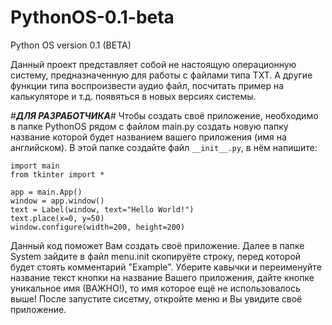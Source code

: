 # PythonOS-0.1-beta
Python OS version 0.1 (BETA)

Данный проект представляет собой не настоящую
операционную систему, предназначенную для
работы с файлами типа TXT. А другие
функции типа воспроизвести аудио файл,
посчитать пример на калькуляторе и т.д.
появяться в новых версиях системы.

#___ДЛЯ РАЗРАБОТЧИКА___#
Чтобы создать своё приложение, необходимо
в папке PythonOS рядом с файлом main.py
создать новую папку название которой будет
названием вашего приложения (имя на английском).
В этой папке создайте файл ```__init__.py```, в
нём напишите:

```
import main
from tkinter import *

app = main.App()
window = app.window()
text = Label(window, text="Hello World!")
text.place(x=0, y=50)
window.configure(width=200, height=200)
```

Данный код поможет Вам создать своё приложение.
Далее в папке System зайдите в файл menu.init
скопируёте строку, перед которой будет стоять
комментарий "Example". Уберите кавычки и
переименуйте название текст кнопки на
название Вашего приложения, дайте кнопке
уникальное имя (ВАЖНО!), то имя которое
ещё не использовалось выше!
После запустите сисетму, откройте меню и
Вы увидите своё приложение.
